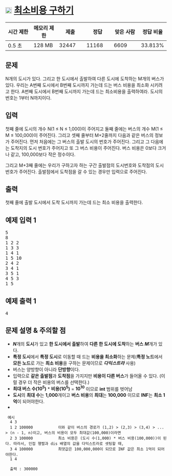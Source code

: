 # <img src="https://d2gd6pc034wcta.cloudfront.net/tier/11.svg" class="solvedac-tier" style="user-select: auto;" width="20px"> [최소비용 구하기](https://www.acmicpc.net/problem/1916)

<div class="col-md-12" style="user-select: auto;">
			<div class="table-responsive" style="user-select: auto;">
				<table class="table" id="problem-info" style="user-select: auto;">
				<thead style="user-select: auto;">
				<tr style="user-select: auto;">
									<th style="width: 16%; user-select: auto;">시간 제한</th>
					<th style="width: 16%; user-select: auto;">메모리 제한</th>
					<th style="width: 17%; user-select: auto;">제출</th>
					<th style="width: 17%; user-select: auto;">정답</th>
					<th style="width: 17%; user-select: auto;">맞은 사람</th>
					<th style="width: 17%; user-select: auto;">정답 비율</th>
								</tr>
				</thead>
				<tbody style="user-select: auto;">
				<tr style="user-select: auto;">
				<td style="user-select: auto;">0.5 초</td>
				<td style="user-select: auto;">128 MB</td>
									<td style="user-select: auto;">32447</td>
					<td style="user-select: auto;">11168</td>
					<td style="user-select: auto;">6609</td>
					<td style="user-select: auto;">33.813%</td>
								</tr>
				</tbody>
				</table>
			</div>
</div>

## 문제
N개의 도시가 있다. 그리고 한 도시에서 출발하여 다른 도시에 도착하는 M개의 버스가 있다. 우리는 A번째 도시에서 B번째 도시까지 가는데 드는 버스 비용을 최소화 시키려고 한다. A번째 도시에서 B번째 도시까지 가는데 드는 최소비용을 출력하여라. 도시의 번호는 1부터 N까지이다.

## 입력
첫째 줄에 도시의 개수 N(1 ≤ N ≤ 1,000)이 주어지고 둘째 줄에는 버스의 개수 M(1 ≤ M ≤ 100,000)이 주어진다. 그리고 셋째 줄부터 M+2줄까지 다음과 같은 버스의 정보가 주어진다. 먼저 처음에는 그 버스의 출발 도시의 번호가 주어진다. 그리고 그 다음에는 도착지의 도시 번호가 주어지고 또 그 버스 비용이 주어진다. 버스 비용은 0보다 크거나 같고, 100,000보다 작은 정수이다.

그리고 M+3째 줄에는 우리가 구하고자 하는 구간 출발점의 도시번호와 도착점의 도시번호가 주어진다. 출발점에서 도착점을 갈 수 있는 경우만 입력으로 주어진다.

## 출력
첫째 줄에 출발 도시에서 도착 도시까지 가는데 드는 최소 비용을 출력한다.

<div class="col-md-12" style="user-select: auto;">
				<div class="row" style="user-select: auto;">
					<div class="col-md-6" style="user-select: auto;">
						<section id="sampleinput1" style="user-select: auto;">
						<div class="headline" style="user-select: auto;">
						<h2 style="user-select: auto;">예제 입력 1
						</h2>
						</div>
						<pre class="sampledata" id="sample-input-1" style="user-select: auto;">5
8
1 2 2
1 3 3
1 4 1
1 5 10
2 4 2
3 4 1
3 5 1
4 5 3
1 5
</pre>
						</section>
					</div>
					<div class="col-md-6" style="user-select: auto;">
						<section id="sampleoutput1" style="user-select: auto;">
						<div class="headline" style="user-select: auto;">
						<h2 style="user-select: auto;">예제 출력 1
						</h2>
						</div>
						<pre class="sampledata" id="sample-output-1" style="user-select: auto;">4
</pre>
						</section>
					</div>
									</div>
</div>

## 문제 설명 & 주의할 점
 - ***N***개의 **도시**가 있고 **한 도시에서 출발**하여 **다른 한 도시에 도착**하는 **버스** ***M***개가 있다.
 - **특정 도시**에서 **특정 도시**로 이동할 때 드는 **비용을 최소화**하는 문제(**특정 노드**에서 **모든 노드**로 가는 **최소 비용**을 구하는 문제이므로 ***다익스트라*** 사용)
 - 버스는 양방향이 아니라 **단방향**이다.
 - 입력으로 **같은 출발점**과 **도착점**을 가지지만 **비용이 다른 버스**가 들어올 수 있다. (이럴 경우 더 작은 비용의 버스를 선택한다.)
 - **최대 버스 수(10<sup>5</sup>)** * **비용(10<sup>5</sup>)** = **10<sup>10</sup>** 이므로 **int** 범위를 벗어남
 - **도시**의 **최대 수**는 **1,000**개이고 **버스 비용**의 **최대**는 **100,000** 이므로 **INF**는 **최소 1억**이 되어야한다.
 - 
 ```
  예시
   4 3
   1 2 100000           이와 같이 버스의 경로가 (1,2) > (2,3) > (3,4) > ... > (n - 1, n)이고, 버스의 비용이 모두 최대값(100,000)이라면 
   2 3 100000           최소 비용은 (도시 수(1,000) * 버스 비용(100,000))이 된다. 따라서, 인접 행렬과 dis 배열의 값을 다익스트라로 셋팅할 때,
   3 4 100000           최댓값은 100,000,000이 되므로 INF 값은 최소 1억이 되어야한다.
   1 4
   
   출력 : 300000
 ```

